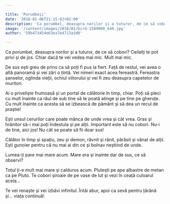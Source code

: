 ```yaml
---

title: 'Porumbeii'
date: '2018-01-06T21:15:02+02:00'
description: 'Ca porumbel, deasupra norilor și a tuturor, de ce să cobori? Ceilalți te potprivi și de jos. Chiar dacă te vei vedea mai mic. Mult mai mic.De sus ești greu de prins ca să poți fi pus la fiert. Față de'
image: '/content/images/2018/01/bird-1589060_640.jpg'
author: '59b473454e63ea7e4713a3d0'

---
```

<div class="kg-card-markdown"><p>Ca porumbel, deasupra norilor și a tuturor, de ce să cobori? Ceilalți te pot privi și de jos. Chiar dacă te vei vedea mai mic. Mult mai mic.</p>
<p>De sus ești greu de prins ca să poți fi pus la fiert. Față de restul, vei avea o altă panoramă și vei zări o țintă. Vei nimeri exact acea fereastră. Fereastra șanselor, oglinda vieții, ochiul viitorului și vei fi zeu deasupra capetelor de muritori.</p>
<p>Ai o priveliște frumoasă și un portal de călătorie în timp, chiar. Poți să pleci cu mult înainte ca răul de sub tine să te poată atinge și pe tine pe gheruțe. Cu mult înainte ca acesta să se izbească de pâmânt și să dea un recul de praștie!</p>
<p>Ești unsul cerurilor care poate mânca de unde vrea și cât vrea. Gras și hrănitor să-i mai poți îndestula și pe alții. Important este să nu cobori. Nu-i de tine, aici jos! Nu cât se poate să fii doar sus!</p>
<p>Călător în timp și spațiu, zeu și demon, râvnit și rănit, părăsit și vânat de alții. Ești gunoier pentru că nu mai ai din ce și bolnav neștiind de unde.</p>
<p>Lumea-ți pare mai mare acum. Mare era și inainte dar de sus, ce să observi?</p>
<p>Totul ți-e mult mai mare și calduros acum. Plutești pe ape albastre de metan ca pe Pluto. Te cobori șiroaie de pe vase de lut și vezi în ceață culoarul acela...</p>
<p>Te vei renaște și vei izbăvi infinitul. Întâi abur, apoi ca sevă pentru țărână și... viața continuă!</p>
</div>

